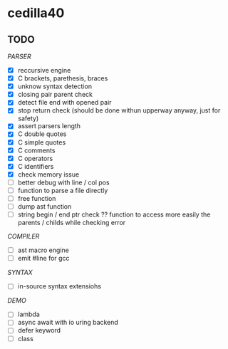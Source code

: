 # cedilla40

## TODO

*PARSER*

- [x] reccursive engine
- [x] C brackets, parethesis, braces
- [x] unknow syntax detection
- [x] closing pair parent check
- [x] detect file end with opened pair
- [x] stop return check (should be done withun upperway anyway, just for safety)
- [x] assert parsers length
- [x] C double quotes
- [x] C simple quotes
- [x] C comments
- [x] C operators
- [x] C identifiers
- [x] check memory issue
- [ ] better debug with line / col pos
- [ ] function to parse a file directly
- [ ] free function
- [ ] dump ast function
- [ ] string begin / end ptr check ?? function to access more easily the parents / childs while checking error

*COMPILER*
- [ ] ast macro engine
- [ ] emit #line for gcc

*SYNTAX*
- [ ] in-source syntax extensiohs

*DEMO*
- [ ] lambda
- [ ] async await with io uring backend
- [ ] defer keyword
- [ ] class
